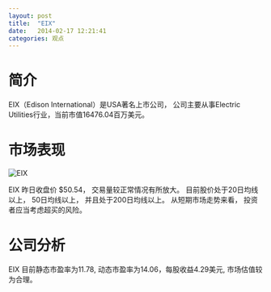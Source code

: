 ```yaml
---
layout: post
title:  "EIX"
date:   2014-02-17 12:21:41
categories: 观点
---
```


# 简介
EIX（Edison International）是USA著名上市公司，
公司主要从事Electric Utilities行业，当前市值16476.04百万美元。

# 市场表现

![EIX](http://finviz.com/chart.ashx?t=EIX&ty=c&ta=1&p=d&s=l)

EIX 昨日收盘价 $50.54，
交易量较正常情况有所放大。
目前股价处于20日均线以上，
50日均线以上，
并且处于200日均线以上。
从短期市场走势来看，
投资者应当考虑超买的风险。

# 公司分析
EIX 目前静态市盈率为11.78, 动态市盈率为14.06，每股收益4.29美元,
市场估值较为合理。
